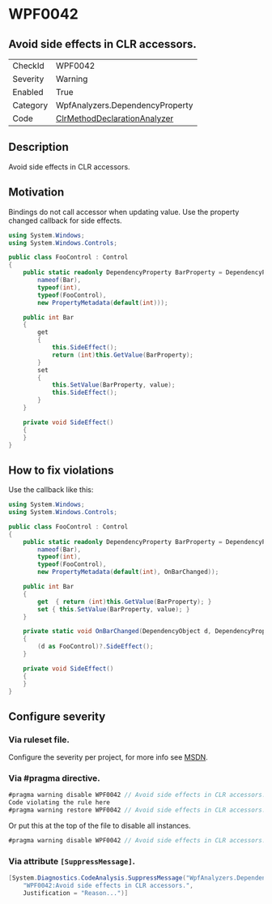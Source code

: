 # WPF0042
## Avoid side effects in CLR accessors.

<!-- start generated table -->
<table>
  <tr>
    <td>CheckId</td>
    <td>WPF0042</td>
  </tr>
  <tr>
    <td>Severity</td>
    <td>Warning</td>
  </tr>
  <tr>
    <td>Enabled</td>
    <td>True</td>
  </tr>
  <tr>
    <td>Category</td>
    <td>WpfAnalyzers.DependencyProperty</td>
  </tr>
  <tr>
    <td>Code</td>
    <td><a href="https://github.com/DotNetAnalyzers/WpfAnalyzers/blob/master/WpfAnalyzers/Analyzers/ClrMethodDeclarationAnalyzer.cs">ClrMethodDeclarationAnalyzer</a></td>
  </tr>
</table>
<!-- end generated table -->

## Description

Avoid side effects in CLR accessors.

## Motivation

Bindings do not call accessor when updating value. Use the property changed callback for side effects.

```c#
using System.Windows;
using System.Windows.Controls;

public class FooControl : Control
{
    public static readonly DependencyProperty BarProperty = DependencyProperty.Register(
        nameof(Bar),
        typeof(int),
        typeof(FooControl),
        new PropertyMetadata(default(int)));

    public int Bar
    {
        get
        {
            this.SideEffect();
            return (int)this.GetValue(BarProperty);
        }
        set
        {
            this.SetValue(BarProperty, value);
            this.SideEffect();
        }
    }

    private void SideEffect()
    {
    }
}
```

## How to fix violations

Use the callback like this:

```c#
using System.Windows;
using System.Windows.Controls;

public class FooControl : Control
{
    public static readonly DependencyProperty BarProperty = DependencyProperty.Register(
        nameof(Bar),
        typeof(int),
        typeof(FooControl),
        new PropertyMetadata(default(int), OnBarChanged));

    public int Bar
    {
        get  { return (int)this.GetValue(BarProperty); }
        set { this.SetValue(BarProperty, value); }
    }

    private static void OnBarChanged(DependencyObject d, DependencyPropertyChangedEventArgs e)
    {
	    (d as FooControl)?.SideEffect();
    }

	private void SideEffect()
    {
    }
}
```

<!-- start generated config severity -->
## Configure severity

### Via ruleset file.

Configure the severity per project, for more info see [MSDN](https://msdn.microsoft.com/en-us/library/dd264949.aspx).

### Via #pragma directive.
```C#
#pragma warning disable WPF0042 // Avoid side effects in CLR accessors.
Code violating the rule here
#pragma warning restore WPF0042 // Avoid side effects in CLR accessors.
```

Or put this at the top of the file to disable all instances.
```C#
#pragma warning disable WPF0042 // Avoid side effects in CLR accessors.
```

### Via attribute `[SuppressMessage]`.

```C#
[System.Diagnostics.CodeAnalysis.SuppressMessage("WpfAnalyzers.DependencyProperty", 
    "WPF0042:Avoid side effects in CLR accessors.", 
    Justification = "Reason...")]
```
<!-- end generated config severity -->